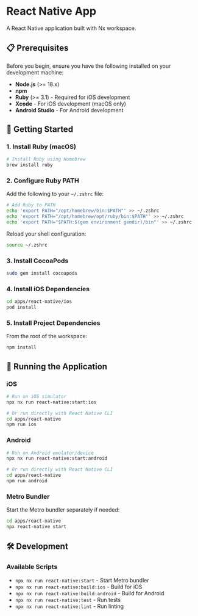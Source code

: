# React Native App

A React Native application built with Nx workspace.

## 📋 Prerequisites

Before you begin, ensure you have the following installed on your development machine:

- **Node.js** (>= 18.x)
- **npm**
- **Ruby** (>= 3.1) - Required for iOS development
- **Xcode** - For iOS development (macOS only)
- **Android Studio** - For Android development

## 🚀 Getting Started

### 1. Install Ruby (macOS)

```bash
# Install Ruby using Homebrew
brew install ruby
```

### 2. Configure Ruby PATH

Add the following to your `~/.zshrc` file:

```bash
# Add Ruby to PATH
echo 'export PATH="/opt/homebrew/bin:$PATH"' >> ~/.zshrc
echo 'export PATH="/opt/homebrew/opt/ruby/bin:$PATH"' >> ~/.zshrc
echo 'export PATH="$PATH:$(gem environment gemdir)/bin"' >> ~/.zshrc
```

Reload your shell configuration:

```bash
source ~/.zshrc
```

### 3. Install CocoaPods

```bash
sudo gem install cocoapods
```

### 4. Install iOS Dependencies

```bash
cd apps/react-native/ios
pod install
```

### 5. Install Project Dependencies

From the root of the workspace:

```bash
npm install
```

## 📱 Running the Application

### iOS

```bash
# Run on iOS simulator
npx nx run react-native:start:ios

# Or run directly with React Native CLI
cd apps/react-native
npm run ios
```

### Android

```bash
# Run on Android emulator/device
npx nx run react-native:start:android

# Or run directly with React Native CLI
cd apps/react-native
npm run android
```

### Metro Bundler

Start the Metro bundler separately if needed:

```bash
cd apps/react-native
npx react-native start
```

## 🛠️ Development

### Available Scripts

- `npx nx run react-native:start` - Start Metro bundler
- `npx nx run react-native:build:ios` - Build for iOS
- `npx nx run react-native:build:android` - Build for Android
- `npx nx run react-native:test` - Run tests
- `npx nx run react-native:lint` - Run linting
